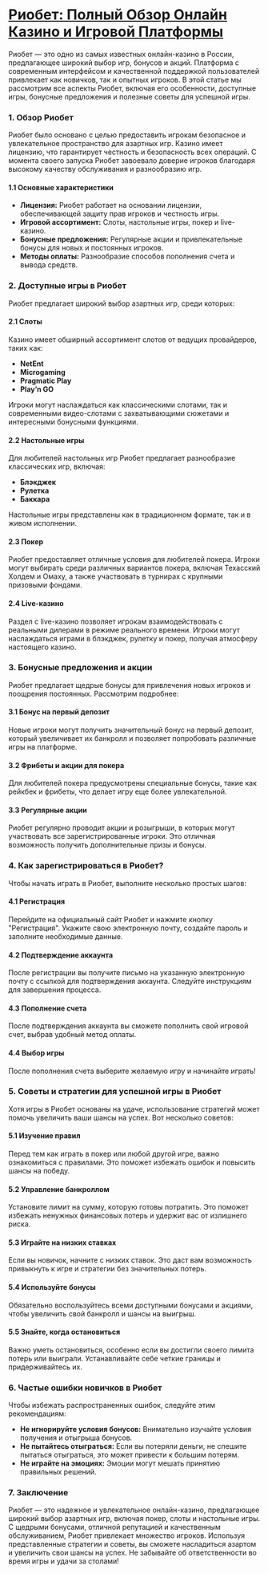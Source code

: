 # [Риобет: Полный Обзор Онлайн Казино и Игровой Платформы](https://brandplay.link/TnjsxFvH)

Риобет — это одно из самых известных онлайн-казино в России, предлагающее широкий выбор игр, бонусов и акций. Платформа с современным интерфейсом и качественной поддержкой пользователей привлекает как новичков, так и опытных игроков. В этой статье мы рассмотрим все аспекты Риобет, включая его особенности, доступные игры, бонусные предложения и полезные советы для успешной игры.

### 1. Обзор Риобет

Риобет было основано с целью предоставить игрокам безопасное и увлекательное пространство для азартных игр. Казино имеет лицензию, что гарантирует честность и безопасность всех операций. С момента своего запуска Риобет завоевало доверие игроков благодаря высокому качеству обслуживания и разнообразию игр.

#### 1.1 Основные характеристики

* **Лицензия:** Риобет работает на основании лицензии, обеспечивающей защиту прав игроков и честность игры.
* **Игровой ассортимент:** Слоты, настольные игры, покер и live-казино.
* **Бонусные предложения:** Регулярные акции и привлекательные бонусы для новых и постоянных игроков.
* **Методы оплаты:** Разнообразие способов пополнения счета и вывода средств.

### 2. Доступные игры в Риобет

Риобет предлагает широкий выбор азартных игр, среди которых:

#### 2.1 Слоты

Казино имеет обширный ассортимент слотов от ведущих провайдеров, таких как:

* **NetEnt**
* **Microgaming**
* **Pragmatic Play**
* **Play’n GO**

Игроки могут наслаждаться как классическими слотами, так и современными видео-слотами с захватывающими сюжетами и интересными бонусными функциями.

#### 2.2 Настольные игры

Для любителей настольных игр Риобет предлагает разнообразие классических игр, включая:

* **Блэкджек**
* **Рулетка**
* **Баккара**

Настольные игры представлены как в традиционном формате, так и в живом исполнении.

#### 2.3 Покер

Риобет предоставляет отличные условия для любителей покера. Игроки могут выбирать среди различных вариантов покера, включая Техасский Холдем и Омаху, а также участвовать в турнирах с крупными призовыми фондами.

#### 2.4 Live-казино

Раздел с live-казино позволяет игрокам взаимодействовать с реальными дилерами в режиме реального времени. Игроки могут наслаждаться играми в блэкджек, рулетку и покер, получая атмосферу настоящего казино.

### 3. Бонусные предложения и акции

Риобет предлагает щедрые бонусы для привлечения новых игроков и поощрения постоянных. Рассмотрим подробнее:

#### 3.1 Бонус на первый депозит

Новые игроки могут получить значительный бонус на первый депозит, который увеличивает их банкролл и позволяет попробовать различные игры на платформе.

#### 3.2 Фрибеты и акции для покера

Для любителей покера предусмотрены специальные бонусы, такие как рейкбек и фрибеты, что делает игру еще более увлекательной.

#### 3.3 Регулярные акции

Риобет регулярно проводит акции и розыгрыши, в которых могут участвовать все зарегистрированные игроки. Это отличная возможность получить дополнительные призы и бонусы.

### 4. Как зарегистрироваться в Риобет?

Чтобы начать играть в Риобет, выполните несколько простых шагов:

#### 4.1 Регистрация

Перейдите на официальный сайт Риобет и нажмите кнопку "Регистрация". Укажите свою электронную почту, создайте пароль и заполните необходимые данные.

#### 4.2 Подтверждение аккаунта

После регистрации вы получите письмо на указанную электронную почту с ссылкой для подтверждения аккаунта. Следуйте инструкциям для завершения процесса.

#### 4.3 Пополнение счета

После подтверждения аккаунта вы сможете пополнить свой игровой счет, выбрав удобный метод оплаты.

#### 4.4 Выбор игры

После пополнения счета выберите желаемую игру и начинайте играть!

### 5. Советы и стратегии для успешной игры в Риобет

Хотя игры в Риобет основаны на удаче, использование стратегий может помочь увеличить ваши шансы на успех. Вот несколько советов:

#### 5.1 Изучение правил

Перед тем как играть в покер или любой другой игре, важно ознакомиться с правилами. Это поможет избежать ошибок и повысить шансы на победу.

#### 5.2 Управление банкроллом

Установите лимит на сумму, которую готовы потратить. Это поможет избежать ненужных финансовых потерь и удержит вас от излишнего риска.

#### 5.3 Играйте на низких ставках

Если вы новичок, начните с низких ставок. Это даст вам возможность привыкнуть к игре и стратегии без значительных потерь.

#### 5.4 Используйте бонусы

Обязательно воспользуйтесь всеми доступными бонусами и акциями, чтобы увеличить свой банкролл и шансы на выигрыш.

#### 5.5 Знайте, когда остановиться

Важно уметь остановиться, особенно если вы достигли своего лимита потерь или выиграли. Устанавливайте себе четкие границы и придерживайтесь их.

### 6. Частые ошибки новичков в Риобет

Чтобы избежать распространенных ошибок, следуйте этим рекомендациям:

* **Не игнорируйте условия бонусов:** Внимательно изучайте условия получения и отыгрыша бонусов.
* **Не пытайтесь отыграться:** Если вы потеряли деньги, не спешите пытаться отыграться, это может привести к большим потерям.
* **Не играйте на эмоциях:** Эмоции могут мешать принятию правильных решений.

### 7. Заключение

Риобет — это надежное и увлекательное онлайн-казино, предлагающее широкий выбор азартных игр, включая покер, слоты и настольные игры. С щедрыми бонусами, отличной репутацией и качественным обслуживанием, Риобет привлекает множество игроков. Используя представленные стратегии и советы, вы сможете насладиться азартом и увеличить свои шансы на успех. Не забывайте об ответственности во время игры и удачи за столами!

###
